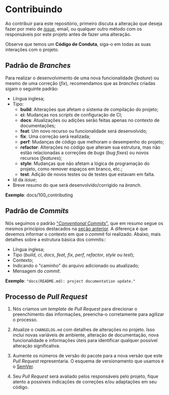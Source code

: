 # Contribuindo

Ao contribuir para este repositório, primeiro discuta a alteração que deseja fazer por meio de [_issue_](https://github.com/padupe/action-validate-param-pr/issues), email, ou qualquer outro método com os responsáveis por este projeto antes de fazer uma alteração.

Observe que temos um **Código de Conduta**, siga-o em todas as suas interações com o projeto.

## Padrão de _Branches_

Para realizar o desenvolvimento de uma nova funcionalidade (_feature_) ou mesmo de uma correção (_fix_), recomendamos que as _branches_ criadas sigam o seguinte padrão:

- Língua inglesa;
- Tipo:
  -  **build**: Alterações que afetam o sistema de compilação do projeto;
  - **ci**: Mudanças nos _scripts_ de configuração de CI;
  - **docs**: Atualizações ou adições serão feitas apenas no contexto de documentações;
  - **feat**: Um novo recurso ou funcionalidade será desenvolvido;
  - **fix**: Uma correção será realizada;
  - **perf**: Mudanças de código que melhoram o desempenho do projeto;
  - **refactor**: Alterações no código que alteram sua estrutura, mas não estão relacionadas a correções de _bugs_ (_bug fixes_) ou novos recursos (_features_);
  - **style**: Mudanças que não afetam a lógica de programação do projeto, como remover espaços em branco, etc.;
  - **test**: Adição de novos testes ou de testes que estavam em falta.
- Id da _issue_;
- Breve resumo do que será desenvolvido/corrigido na _branch_.

**Exemplo**: docs/100_contributing

## Padrão de _Commits_

Nós seguimos o padrão ["_Conventional Commits_"](https://www.conventionalcommits.org/en/v1.0.0/), que em resumo segue os mesmos princípios destacados na [seção anterior](#padrão-de-branches). A diferença é que devemos informar o contexto em que o _commit_ foi realizado. Abaixo, mais detalhes sobre a estrutura básica dos commits::

- Língua inglesa;
- Tipo (_build_, _ci_, _docs_, _feat_, _fix_, _perf_, _refactor_, _style_ ou _test_);
- Contexto;
- Indicando o "caminho" do arquivo adicionado ou atualizado;
- Mensagem do _commit_.

**Exemplo**: `"docs(README.md): project documentation update."`

## Processo de _Pull Request_

1. Nós criamos um _template_ de _Pull Request_ para direcionar o preenchimento das informações, preencha-o corretamente para agilizar o processo.

2. Atualize o `CHANGELOG.md` com detalhes de alterações no projeto. Isso inclui novas variáveis ​​de ambiente, alteração de documentação, nova funcionalidade e informações úteis para identificar qualquer possível alteração significativa.

3. Aumente os números de versão do pacote para a nova versão que este _Pull Request_ representaria. O esquema de versionamento que usamos é o [SemVer](http://semver.org/).

4. Seu _Pull Request_ será avaliado pelos responsáveis pelo projeto, fique atento a possíveis indicações de correções e/ou adaptações em seu código.

